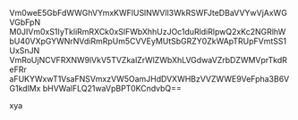 Vm0weE5GbFdWWGhVYmxKWFlUSlNWVll3WkRSWFJteDBaVVYwVjAxWGVGbFpN
M0JIVm0xS1IyTkliRmRXCk0xSlFWbXhhUzJOc1duRldiRlpwQ2xKc2NGRlhW
bU40VXpGYWNrNVdiRmRpUm5CVVEyMUtSbGRZY0ZkWApTRUpFVmtSS1UxSnJN
VmRoUjNCVFRXNW9lVkV5TVZkalZrWlZWbXhLVGdwaVZrbDZWMVprTkdReFRr
aFUKYWxwT1VsaFNSVmxzVW5OamJHdDVXWHBzVVZWWE9VeFpha3B6VG1kdlMx
bHVWalFLQ21waVpBPT0KCndvbQ==

xya